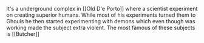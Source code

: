 It's a underground complex in [[Old D'e Porto]] where a scientist experiment on creating superior humans.
While most of his experiments turned them to Ghouls he then started experimenting with demons which even though was working made the subject extra violent.
The most famous of these subjects is [[Butcher]]